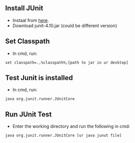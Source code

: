 ## Install JUnit
   - Instaal from [here](http://sourceforge.net/projects/junit/files/).
   - Download junit-4.10.jar (could be different version)

## Set Classpath
   - In cmd, run:
 
 ```
set classpath=.,%classpath%;[path to jar in ur desktop]
```


## Test Junit is installed
   - In cmd, run:
    
```
java org.junit.runner.JUnitCore 
```


## Run JUnit Test
   - Enter the working directory and run the following in cmd:
   
```
java org.junit.runner.JUnitCore [ur java junut file]
```
